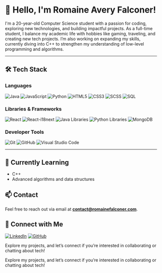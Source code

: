 # 👋 Hello, I'm Romaine Avery Falconer!

I'm a 20-year-old Computer Science student with a passion for coding, exploring new technologies, and building impactful projects. As a full-time student, I balance my academic life with hobbies like gaming, traveling, and creating new tech projects. I’m also working on expanding my skills, currently diving into C++ to strengthen my understanding of low-level programming and algorithms.

---

## 🛠️ Tech Stack

### Languages
![Java](https://img.shields.io/badge/Java-ED8B00?style=for-the-badge&logo=java&logoColor=white)
![JavaScript](https://img.shields.io/badge/JavaScript-F7DF1E?style=for-the-badge&logo=javascript&logoColor=black)
![Python](https://img.shields.io/badge/Python-3776AB?style=for-the-badge&logo=python&logoColor=white)
![HTML5](https://img.shields.io/badge/HTML5-E34F26?style=for-the-badge&logo=html5&logoColor=white)
![CSS3](https://img.shields.io/badge/CSS3-1572B6?style=for-the-badge&logo=css3&logoColor=white)
![SCSS](https://img.shields.io/badge/SCSS-CC6699?style=for-the-badge&logo=sass&logoColor=white)
![SQL](https://img.shields.io/badge/SQL-336791?style=for-the-badge&logo=postgresql&logoColor=white)

### Libraries & Frameworks
![React](https://img.shields.io/badge/React-61DAFB?style=for-the-badge&logo=react&logoColor=black)
![React-i18next](https://img.shields.io/badge/React--i18next-26A69A?style=for-the-badge&logo=i18next&logoColor=white)
![Java Libraries](https://img.shields.io/badge/Java%20Libraries-5382A1?style=for-the-badge&logo=java&logoColor=white)
![Python Libraries](https://img.shields.io/badge/Python%20Libraries-3776AB?style=for-the-badge&logo=python&logoColor=white)
![MongoDB](https://img.shields.io/badge/MongoDB-47A248?style=for-the-badge&logo=mongodb&logoColor=white)

### Developer Tools
![Git](https://img.shields.io/badge/Git-F05032?style=for-the-badge&logo=git&logoColor=white)
![GitHub](https://img.shields.io/badge/GitHub-181717?style=for-the-badge&logo=github&logoColor=white)
![Visual Studio Code](https://img.shields.io/badge/Visual%20Studio%20Code-007ACC?style=for-the-badge&logo=visual-studio-code&logoColor=white)

---

## 🌱 Currently Learning
- C++ 
- Advanced algorithms and data structures

## 📫 Contact
Feel free to reach out via email at **[contact@romainefalconer.com](mailto:contact@romainefalconer.com)**. 

## 🤝 Connect with Me
[![LinkedIn](https://img.shields.io/badge/LinkedIn-0A66C2?style=for-the-badge&logo=linkedin&logoColor=white)](https://www.linkedin.com/in/romaine-falconer-5b340926b/)
[![GitHub](https://img.shields.io/badge/GitHub-181717?style=for-the-badge&logo=github&logoColor=white)](https://github.com/avery1011)

Explore my projects, and let’s connect if you’re interested in collaborating or chatting about tech!


Explore my projects, and let’s connect if you’re interested in collaborating or chatting about tech!
